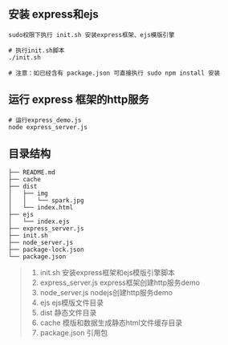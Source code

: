 ## 安装 express和ejs
```
sudo权限下执行 init.sh 安装express框架、ejs模版引擎

# 执行init.sh脚本
./init.sh

# 注意：如已经含有 package.json 可直接执行 sudo npm install 安装
```

## 运行 express 框架的http服务
```
# 运行express_demo.js
node express_server.js
```

## 目录结构
```
├── README.md
├── cache
├── dist
│   ├── img
│   │   └── spark.jpg
│   └── index.html
├── ejs
│   └── index.ejs
├── express_server.js
├── init.sh
├── node_server.js
├── package-lock.json
└── package.json
```

> 1. init.sh             安装express框架和ejs模版引擎脚本
> 2. express_server.js   express框架创建http服务demo
> 3. node_server.js      nodejs创建http服务demo
> 4. ejs                 ejs模版文件目录
> 5. dist                静态文件目录
> 6. cache               模版和数据生成静态html文件缓存目录
> 7. package.json        引用包